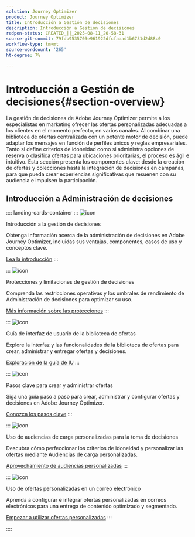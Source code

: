 ```yaml
---
solution: Journey Optimizer
product: Journey Optimizer
title: Introducción a Gestión de decisiones
description: Introducción a Gestión de decisiones
redpen-status: CREATED_||_2025-08-11_20-58-31
source-git-commit: 79fdb9535703e961922dfcfaaad1b6731d2d88c0
workflow-type: tm+mt
source-wordcount: '265'
ht-degree: 7%

---
```



# Introducción a Gestión de decisiones{#section-overview}

La gestión de decisiones de Adobe Journey Optimizer permite a los especialistas en marketing ofrecer las ofertas personalizadas adecuadas a los clientes en el momento perfecto, en varios canales. Al combinar una biblioteca de ofertas centralizada con un potente motor de decisión, puede adaptar los mensajes en función de perfiles únicos y reglas empresariales. Tanto si define criterios de idoneidad como si administra opciones de reserva o clasifica ofertas para ubicaciones prioritarias, el proceso es ágil e intuitivo. Esta sección presenta los componentes clave: desde la creación de ofertas y colecciones hasta la integración de decisiones en campañas, para que pueda crear experiencias significativas que resuenen con su audiencia e impulsen la participación.

## Introducción a Administración de decisiones

:::: landing-cards-container
:::
![icon](https://cdn.experienceleague.adobe.com/icons/book.svg)

Introducción a la gestión de decisiones

Obtenga información acerca de la administración de decisiones en Adobe Journey Optimizer, incluidas sus ventajas, componentes, casos de uso y conceptos clave.

[Lea la introducción](../using/offers/get-started/starting-offer-decisioning.md)
:::

:::
![icon](https://cdn.experienceleague.adobe.com/icons/shield-halved.svg)

Protecciones y limitaciones de gestión de decisiones

Comprenda las restricciones operativas y los umbrales de rendimiento de Administración de decisiones para optimizar su uso.

[Más información sobre las protecciones](../using/offers/decision-management-guardrails.md)
:::

:::
![icon](https://cdn.experienceleague.adobe.com/icons/gear.svg)

Guía de interfaz de usuario de la biblioteca de ofertas

Explore la interfaz y las funcionalidades de la biblioteca de ofertas para crear, administrar y entregar ofertas y decisiones.

[Exploración de la guía de IU](../using/offers/get-started/user-interface.md)
:::

:::
![icon](https://cdn.experienceleague.adobe.com/icons/list-check.svg)

Pasos clave para crear y administrar ofertas

Siga una guía paso a paso para crear, administrar y configurar ofertas y decisiones en Adobe Journey Optimizer.

[Conozca los pasos clave](../using/offers/offer-library/key-steps.md)
:::

:::
![icon](https://cdn.experienceleague.adobe.com/icons/bullseye.svg)

Uso de audiencias de carga personalizadas para la toma de decisiones

Descubra cómo perfeccionar los criterios de idoneidad y personalizar las ofertas mediante Audiencias de carga personalizadas.

[Aprovechamiento de audiencias personalizadas](../using/offers/custom-upload-decisioning.md)
:::

:::
![icon](https://cdn.experienceleague.adobe.com/icons/circle-play.svg)

Uso de ofertas personalizadas en un correo electrónico

Aprenda a configurar e integrar ofertas personalizadas en correos electrónicos para una entrega de contenido optimizado y segmentado.

[Empezar a utilizar ofertas personalizadas](../using/offers/offers-e2e.md)
:::

::::
